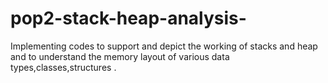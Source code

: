 # pop2-stack-heap-analysis-
 Implementing codes to support and depict the working of stacks and heap  and to understand the memory layout of various data types,classes,structures .
